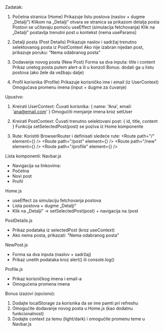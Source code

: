 Zadatak:

1. Početna stranica (Home)
Prikazuje listu postova (naslov + dugme „Detalji”)
Klikom na „Detalji” otvara se stranica sa prikazom detalja posta
Postovi se učitavaju pomoću useEffect (simulacija fetchovanja)
Klik na „Detalji” postavlja trenutni post u kontekst (nema useParams)

2. Detalji posta (Post Details)
Prikazuje naslov i sadržaj trenutno selektovanog posta iz PostContext
Ako nije izabran nijedan post, prikazuje poruku: “Nema odabranog posta”

3. Dodavanje novog posta (New Post)
Forma sa dva inputa: title i content
Prikaz unetog posta putem alert-a ili u konzoli
Bonus: dodati ga u listu postova (ako žele da vežbaju dalje)

4. Profil korisnika (Profile)
Prikazuje korisničko ime i email (iz UserContext)
Omogućava promenu imena (input + dugme za čuvanje)

Upustvo:
1. Kreirati UserContext:
Čuvati korisnika: { name: 'Ana', email: 'ana@email.com' }
Omogućiti menjanje imena kroz setUser

2. Kreirati PostContext:
Čuvati trenutno selektovani post: { id, title, content }
Funkcija setSelectedPost(post) se poziva iz Home komponente

3. Rute:
Koristiti BrowserRouter i definisati sledeće rute:
<Route path="/" element={<Home />} />
<Route path="/post" element={<PostDetails />} />
<Route path="/new" element={<NewPost />} />
<Route path="/profile" element={<Profile />} />

Lista komponenti:
Navbar.js
- Navigacija sa linkovima:
- Početna
- Novi post
- Profil

Home.js
- useEffect za simulaciju fetchovanja postova
- Lista postova + dugme „Detalji“
- Klik na „Detalji” → setSelectedPost(post) + navigacija na /post

PostDetails.js
- Prikaz podataka iz selectedPost (kroz useContext)
- Ako nema posta, prikazati: "Nema odabranog posta"

NewPost.js
- Forma sa dva inputa (naslov + sadržaj)
- Prikaz unetih podataka kroz alert() ili console.log()

Profile.js
- Prikaz korisničkog imena i email-a
- Omogućena promena imena

Bonus izazovi (opciono):
1. Dodajte localStorage za korisnika da se ime pamti pri refreshu
2. Omogućite dodavanje novog posta u Home.js (kao dodatnu funkcionalnost)
3. Dodajte context za temu (light/dark) i omogućite promenu teme u Navbar.js
